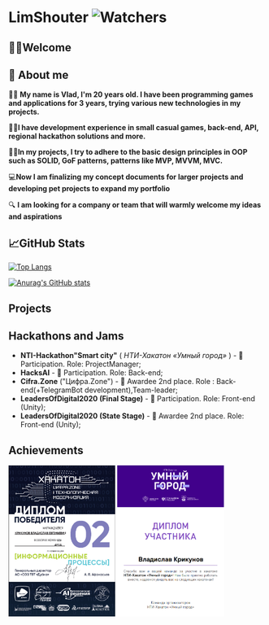 # LimShouter ![Watchers](https://komarev.com/ghpvc/?username=limshouter)

## 👋🏻Welcome

## 🥸 About me
🖖🏻 **My name is Vlad, I'm 20 years old. I have been programming games and applications for 3 years, trying various new technologies in my projects.**

👌🏻**I have development experience in small casual games, back-end, API, regional hackathon solutions and more.**

🤌🏻**In my projects, I try to adhere to the basic design principles in OOP such as SOLID, GoF patterns, patterns like MVP, MVVM, MVC.**

💻**Now I am finalizing my concept documents for larger projects and developing pet projects to expand my portfolio**

🔍 **I am looking for a company or team that will warmly welcome my ideas and aspirations**


## 📈GitHub Stats
[![Top Langs](https://github-readme-stats.vercel.app/api/top-langs/?username=Limshouter&layout=compact&theme=dracula)](https://github.com/anuraghazra/github-readme-stats)

[![Anurag's GitHub stats](https://github-readme-stats.vercel.app/api?username=LimShouter&show_icons=true&hide=stars&theme=dracula)](https://github.com/anuraghazra/github-readme-stats)

## Projects


## Hackathons and Jams

+ **NTI-Hackathon"Smart city"** ( *НТИ-Хакатон «Умный город»* ) - 🏅 Participation. Role: ProjectManager;
+ **HacksAI** - 🏅 Participation. Role: Back-end;
+ **Cifra.Zone** ("Цифра.Zone") - 🥈 Awardee 2nd place. Role : Back-end(+TelegramBot development),Team-leader;
+ **LeadersOfDigital2020 (Final Stage)** - 🏅 Participation. Role: Front-end (Unity);
+ **LeadersOfDigital2020 (State Stage)** - 🥈 Awardee 2nd place. Role: Front-end (Unity);


## Achievements
<img src="Cifra.Zone.png" alt="MarineGEO circle logo" onmouseover="this.style = 'height: 500px; width:353px;'" style="height: 297px; width:210px;"/>
<img src="NTI_SMartCity.png" alt="MarineGEO circle logo" style="height: 297px; width:210px;"/>









